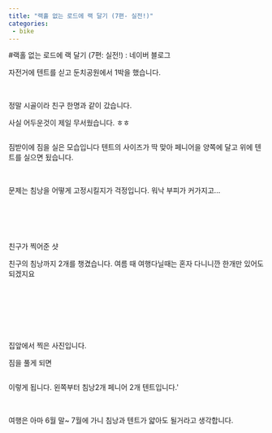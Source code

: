 ```yaml
---
title: "랙홀 없는 로드에 랙 달기 (7편- 실전!)"
categories:
 - bike
---
```

#랙홀 없는 로드에 랙 달기 (7편: 실전!) : 네이버 블로그
<div class="wrap_rabbit pcol2 _param(1) _postViewArea221562743938" id="post-view221562743938">
<!-- Rabbit HTML --><div class="se-viewer se-theme-default" lang="ko-KR">
<!-- SE_DOC_HEADER_END -->
<div class="se-main-container">
<div class="se-component se-text se-l-default" id="SE-0dbb997a-c041-4e4e-91da-c66cef51f5d7">
<div class="se-component-content">
<div class="se-section se-section-text se-l-default">
<div class="se-module se-module-text"><!-- SE-TEXT { --><p class="se-text-paragraph se-text-paragraph-align-" id="SE-edddd75c-6542-416b-9dc5-e4a5f0642cbe" style=""><span class="se-fs- se-ff-" id="SE-6b8e0271-2cf8-4191-8bb0-6f3fa6ce2ed9" style="">자전거에 텐트를 싣고 둔치공원에서 1박을 했습니다.</span></p><!-- } SE-TEXT --><!-- SE-TEXT { --><p class="se-text-paragraph se-text-paragraph-align-" id="SE-b3b48948-9d83-42c3-abb5-5b4e69efe697" style=""><span class="se-fs- se-ff-" id="SE-550eeed6-3cdd-4e58-b2ed-b8c428c4a2f7" style="">​</span></p><!-- } SE-TEXT --><!-- SE-TEXT { --><p class="se-text-paragraph se-text-paragraph-align-" id="SE-6327d6ad-57c9-41d4-9b80-519ce6adb020" style=""><span class="se-fs- se-ff-" id="SE-8b9e769b-768c-4f12-8449-aab87756a182" style="">정말 시골이라 친구 한명과 같이 갔습니다.</span></p><!-- } SE-TEXT --><!-- SE-TEXT { --><p class="se-text-paragraph se-text-paragraph-align-" id="SE-af8d497b-39c8-4c13-a579-66216a26dfe5" style=""><span class="se-fs- se-ff-" id="SE-c3c5ae1c-ab7d-4f56-a3a0-d1c2f6f7589a" style="">사실 어두운것이 제일 무서웠습니다. ㅎㅎ</span></p><!-- } SE-TEXT --></div>
</div>
</div>
</div> <div class="se-component se-image se-l-default" id="SE-b72cd35a-88b7-4d46-a4a1-a0558932c17f">
<div class="se-component-content se-component-content-fit">
<div class="se-section se-section-image se-l-default se-section-align-">
<a class="se-module se-module-image __se_image_link __se_link" data-linkdata='{"id" : "SE-b72cd35a-88b7-4d46-a4a1-a0558932c17f", "src" : "https://postfiles.pstatic.net/MjAxOTA2MDNfNzIg/MDAxNTU5NTQyNjQxMzcx.BVvdRR5vt2ZBIJjP-Vx3_Ppfw2mjKwa127lp2F7sSiwg.QCZwZt9iR7Yct-tckAhQ6DXEANP-4q7JlwSUF2vQSDwg.JPEG.dls32208/20190602_084838.jpg", "linkUse" : "false", "link" : ""}' data-linktype="img" href="#" onclick="return false;" style=" ">
<img alt="" class="se-image-resource" data-height="1232" data-lazy-src="https://postfiles.pstatic.net/MjAxOTA2MDNfNzIg/MDAxNTU5NTQyNjQxMzcx.BVvdRR5vt2ZBIJjP-Vx3_Ppfw2mjKwa127lp2F7sSiwg.QCZwZt9iR7Yct-tckAhQ6DXEANP-4q7JlwSUF2vQSDwg.JPEG.dls32208/20190602_084838.jpg?type=w966" data-width="693" src="https://postfiles.pstatic.net/MjAxOTA2MDNfNzIg/MDAxNTU5NTQyNjQxMzcx.BVvdRR5vt2ZBIJjP-Vx3_Ppfw2mjKwa127lp2F7sSiwg.QCZwZt9iR7Yct-tckAhQ6DXEANP-4q7JlwSUF2vQSDwg.JPEG.dls32208/20190602_084838.jpg?type=w80_blur">
</img></a> </div>
</div>
</div> <div class="se-component se-text se-l-default" id="SE-176e03a5-51ec-4cad-b8fc-e525d201cb50">
<div class="se-component-content">
<div class="se-section se-section-text se-l-default">
<div class="se-module se-module-text"><!-- SE-TEXT { --><p class="se-text-paragraph se-text-paragraph-align-" id="SE-5f84c40e-7395-458f-aa88-49606f81930d" style=""><span class="se-fs- se-ff-" id="SE-ca4fd776-ffaf-438b-a6c3-9674d3229b43" style="">짐받이에 짐을 실은 모습입니다 텐트의 사이즈가 딱 맞아 페니어을 양쪽에 달고 위에 텐트를 실으면 됬습니다.</span></p><!-- } SE-TEXT --><!-- SE-TEXT { --><p class="se-text-paragraph se-text-paragraph-align-" id="SE-398da4b5-dddd-44f5-952f-8ec4fb620692" style=""><span class="se-fs- se-ff-" id="SE-f405385c-0884-4f10-a76f-ff7fb98bb681" style="">​</span></p><!-- } SE-TEXT --><!-- SE-TEXT { --><p class="se-text-paragraph se-text-paragraph-align-" id="SE-d2a3a867-fe7b-41fd-97d9-6a1110f55753" style=""><span class="se-fs- se-ff-" id="SE-8e252ae2-8e99-4a9e-bcdf-d421610bc0c4" style="">문제는 침낭을 어떻게 고정시킬지가 걱정입니다. 워낙 부피가 커가지고...</span></p><!-- } SE-TEXT --><!-- SE-TEXT { --><p class="se-text-paragraph se-text-paragraph-align-" id="SE-28c12752-6f35-400f-98bf-8e234d970f2b" style=""><span class="se-fs- se-ff-" id="SE-9915e343-15e6-470f-aa29-0652fc1112d1" style="">​</span></p><!-- } SE-TEXT --><!-- SE-TEXT { --><p class="se-text-paragraph se-text-paragraph-align-" id="SE-b3fceba7-35dd-44f4-a39b-43e3c2cf75c2" style=""><span class="se-fs- se-ff-" id="SE-84c070c0-5984-4052-8041-46577cdeba86" style="">​</span></p><!-- } SE-TEXT --></div>
</div>
</div>
</div> <div class="se-component se-image se-l-default" id="SE-60f1f6d6-5aa5-4f13-80ce-5d2ecefb36dc">
<div class="se-component-content se-component-content-fit">
<div class="se-section se-section-image se-l-default se-section-align-">
<a class="se-module se-module-image __se_image_link __se_link" data-linkdata='{"id" : "SE-60f1f6d6-5aa5-4f13-80ce-5d2ecefb36dc", "src" : "https://postfiles.pstatic.net/MjAxOTA2MTVfMTI0/MDAxNTYwNTc4MDczMjY2.ToLWljmgHdA7SeOdpuIjDjHzVOpu5IxGZ60Wm6GveV8g.G2cjdr0bKEXdNXo8TnSzLh4MTd-gcFyAKnp4_Mo8YjMg.JPEG.dls32208/SE-60f1f6d6-5aa5-4f13-80ce-5d2ecefb36dc.jpg", "linkUse" : "false", "link" : ""}' data-linktype="img" href="#" onclick="return false;" style=" ">
<img alt="" class="se-image-resource" data-height="1232" data-lazy-src="https://postfiles.pstatic.net/MjAxOTA2MTVfMTI0/MDAxNTYwNTc4MDczMjY2.ToLWljmgHdA7SeOdpuIjDjHzVOpu5IxGZ60Wm6GveV8g.G2cjdr0bKEXdNXo8TnSzLh4MTd-gcFyAKnp4_Mo8YjMg.JPEG.dls32208/SE-60f1f6d6-5aa5-4f13-80ce-5d2ecefb36dc.jpg?type=w966" data-width="693" src="https://postfiles.pstatic.net/MjAxOTA2MTVfMTI0/MDAxNTYwNTc4MDczMjY2.ToLWljmgHdA7SeOdpuIjDjHzVOpu5IxGZ60Wm6GveV8g.G2cjdr0bKEXdNXo8TnSzLh4MTd-gcFyAKnp4_Mo8YjMg.JPEG.dls32208/SE-60f1f6d6-5aa5-4f13-80ce-5d2ecefb36dc.jpg?type=w80_blur">
</img></a> </div>
</div>
</div> <div class="se-component se-text se-l-default" id="SE-99d9731f-b805-499a-9190-413a7fae3824">
<div class="se-component-content">
<div class="se-section se-section-text se-l-default">
<div class="se-module se-module-text"><!-- SE-TEXT { --><p class="se-text-paragraph se-text-paragraph-align-" id="SE-e76898b2-5a99-4aee-a4ad-74e5acf61cb4" style=""><span class="se-fs- se-ff-" id="SE-9b6a9391-0763-4b16-9943-e3560343a789" style="">친구가 찍어준 샷</span></p><!-- } SE-TEXT --><!-- SE-TEXT { --><p class="se-text-paragraph se-text-paragraph-align-" id="SE-0a54c0f2-741a-4dc0-938b-0ed1fbe771cd" style=""><span class="se-fs- se-ff-" id="SE-d324f8d0-2055-4552-85d2-fafcff4264a2" style="">친구의 침낭까지 2개를 챙겼습니다. 여름 때 여행다닐때는 혼자 다니니깐 한개만 있어도 되겠지요</span></p><!-- } SE-TEXT --><!-- SE-TEXT { --><p class="se-text-paragraph se-text-paragraph-align-" id="SE-4cfd66f4-6251-421a-b20e-e55edc9c2f11" style=""><span class="se-fs- se-ff-" id="SE-5028289d-c47a-451c-ace3-f9542b6f9336" style="">​</span></p><!-- } SE-TEXT --><!-- SE-TEXT { --><p class="se-text-paragraph se-text-paragraph-align-" id="SE-8752d05b-c636-4d25-b5b6-bbf31d355d59" style=""><span class="se-fs- se-ff-" id="SE-2d5fd959-a386-4d38-b748-eccfccec5815" style="">​</span></p><!-- } SE-TEXT --><!-- SE-TEXT { --><p class="se-text-paragraph se-text-paragraph-align-" id="SE-eb7ea7ed-7426-45f8-8fa0-bc9d653843de" style=""><span class="se-fs- se-ff-" id="SE-b5025bfa-87b8-4aeb-b657-92d43da584d0" style="">​</span></p><!-- } SE-TEXT --></div>
</div>
</div>
</div> <div class="se-component se-image se-l-default" id="SE-ca7df288-627d-4dbf-9135-d76958d54464">
<div class="se-component-content se-component-content-fit">
<div class="se-section se-section-image se-l-default se-section-align-">
<a class="se-module se-module-image __se_image_link __se_link" data-linkdata='{"id" : "SE-ca7df288-627d-4dbf-9135-d76958d54464", "src" : "https://postfiles.pstatic.net/MjAxOTA2MDNfMzAg/MDAxNTU5NTQyNjQ0NzM0.dMLWaDeO4qOqC09ypGcg1TW9nRQghu9il29LqPhE9c8g.EyGB7kGXvosiH3dOzWlEYq3WQduBQiL4Y_oTTi0a8wEg.JPEG.dls32208/20190602_091730.jpg", "linkUse" : "false", "link" : ""}' data-linktype="img" href="#" onclick="return false;" style=" ">
<img alt="" class="se-image-resource" data-height="389" data-lazy-src="https://postfiles.pstatic.net/MjAxOTA2MDNfMzAg/MDAxNTU5NTQyNjQ0NzM0.dMLWaDeO4qOqC09ypGcg1TW9nRQghu9il29LqPhE9c8g.EyGB7kGXvosiH3dOzWlEYq3WQduBQiL4Y_oTTi0a8wEg.JPEG.dls32208/20190602_091730.jpg?type=w966" data-width="693" src="https://postfiles.pstatic.net/MjAxOTA2MDNfMzAg/MDAxNTU5NTQyNjQ0NzM0.dMLWaDeO4qOqC09ypGcg1TW9nRQghu9il29LqPhE9c8g.EyGB7kGXvosiH3dOzWlEYq3WQduBQiL4Y_oTTi0a8wEg.JPEG.dls32208/20190602_091730.jpg?type=w80_blur">
</img></a> </div>
</div>
</div> <div class="se-component se-image se-l-default" id="SE-395c50e9-c0b9-49a6-9e3b-451f14796461">
<div class="se-component-content se-component-content-fit">
<div class="se-section se-section-image se-l-default se-section-align-">
<a class="se-module se-module-image __se_image_link __se_link" data-linkdata='{"id" : "SE-395c50e9-c0b9-49a6-9e3b-451f14796461", "src" : "https://postfiles.pstatic.net/MjAxOTA2MTVfOTIg/MDAxNTYwNTc4MTI2Mjg5.fNVgMCp9M5aLauaBKjz51npMXrLnLV2zC2DxsPAuDrEg.xvXigWNJ5ndJibMGa_0aMeFM2tm23NdEJQvWMxOf-cIg.JPEG.dls32208/SE-395c50e9-c0b9-49a6-9e3b-451f14796461.jpg", "linkUse" : "false", "link" : ""}' data-linktype="img" href="#" onclick="return false;" style=" ">
<img alt="" class="se-image-resource" data-height="389" data-lazy-src="https://postfiles.pstatic.net/MjAxOTA2MTVfOTIg/MDAxNTYwNTc4MTI2Mjg5.fNVgMCp9M5aLauaBKjz51npMXrLnLV2zC2DxsPAuDrEg.xvXigWNJ5ndJibMGa_0aMeFM2tm23NdEJQvWMxOf-cIg.JPEG.dls32208/SE-395c50e9-c0b9-49a6-9e3b-451f14796461.jpg?type=w966" data-width="693" src="https://postfiles.pstatic.net/MjAxOTA2MTVfOTIg/MDAxNTYwNTc4MTI2Mjg5.fNVgMCp9M5aLauaBKjz51npMXrLnLV2zC2DxsPAuDrEg.xvXigWNJ5ndJibMGa_0aMeFM2tm23NdEJQvWMxOf-cIg.JPEG.dls32208/SE-395c50e9-c0b9-49a6-9e3b-451f14796461.jpg?type=w80_blur">
</img></a> </div>
</div>
</div> <div class="se-component se-text se-l-default" id="SE-1e73eae0-08f1-472c-a430-df6f185987cc">
<div class="se-component-content">
<div class="se-section se-section-text se-l-default">
<div class="se-module se-module-text"><!-- SE-TEXT { --><p class="se-text-paragraph se-text-paragraph-align-" id="SE-d369d36e-ec39-439a-b750-e4d09c9b5f86" style=""><span class="se-fs- se-ff-" id="SE-2a6c6d12-7bf3-4d3e-80dc-a79da20f8854" style="">집앞에서 찍은 사진입니다. </span></p><!-- } SE-TEXT --><!-- SE-TEXT { --><p class="se-text-paragraph se-text-paragraph-align-" id="SE-c18a4480-cd44-4c11-8d66-2c3a6565d5bb" style=""><span class="se-fs- se-ff-" id="SE-962945dd-942d-48c0-949c-4a769e1b206e" style="">짐을 풀게 되면</span></p><!-- } SE-TEXT --></div>
</div>
</div>
</div> <div class="se-component se-image se-l-default" id="SE-ede2364e-59b1-45ac-aca9-40da46664406">
<div class="se-component-content se-component-content-fit">
<div class="se-section se-section-image se-l-default se-section-align-">
<a class="se-module se-module-image __se_image_link __se_link" data-linkdata='{"id" : "SE-ede2364e-59b1-45ac-aca9-40da46664406", "src" : "https://postfiles.pstatic.net/MjAxOTA2MDNfMzAw/MDAxNTU5NTQyNjQ3MTc3.cmIi45dMeBo5p-odApiH8dAhTO3HLTW_ssPRtTK0jVIg.Or9PpfjG7wQNr29B4n3gxMCfnUIgoMc-0OTGS9m9n3Ug.JPEG.dls32208/20190602_091957.jpg", "linkUse" : "false", "link" : ""}' data-linktype="img" href="#" onclick="return false;" style=" ">
<img alt="" class="se-image-resource" data-height="389" data-lazy-src="https://postfiles.pstatic.net/MjAxOTA2MDNfMzAw/MDAxNTU5NTQyNjQ3MTc3.cmIi45dMeBo5p-odApiH8dAhTO3HLTW_ssPRtTK0jVIg.Or9PpfjG7wQNr29B4n3gxMCfnUIgoMc-0OTGS9m9n3Ug.JPEG.dls32208/20190602_091957.jpg?type=w966" data-width="693" src="https://postfiles.pstatic.net/MjAxOTA2MDNfMzAw/MDAxNTU5NTQyNjQ3MTc3.cmIi45dMeBo5p-odApiH8dAhTO3HLTW_ssPRtTK0jVIg.Or9PpfjG7wQNr29B4n3gxMCfnUIgoMc-0OTGS9m9n3Ug.JPEG.dls32208/20190602_091957.jpg?type=w80_blur"/>
</a> </div>
</div>
</div> <div class="se-component se-text se-l-default" id="SE-ece3155a-2324-4334-a4f3-c05aeec8e8ee">
<div class="se-component-content">
<div class="se-section se-section-text se-l-default">
<div class="se-module se-module-text"><!-- SE-TEXT { --><p class="se-text-paragraph se-text-paragraph-align-" id="SE-153bc17e-77d9-4ea8-bfc9-15f7d100a6e5" style=""><span class="se-fs- se-ff-" id="SE-76febf3e-cce9-4665-8e3a-2d4bccfec338" style="">이렇게 됩니다. 왼쪽부터 침낭2개 페니어 2개 텐트입니다.'</span></p><!-- } SE-TEXT --><!-- SE-TEXT { --><p class="se-text-paragraph se-text-paragraph-align-" id="SE-ca951274-5e2e-4cc1-99f4-44e295d00fa3" style=""><span class="se-fs- se-ff-" id="SE-eb8b0c67-7e90-4325-a378-0341e7fa5eb0" style="">​</span></p><!-- } SE-TEXT --><!-- SE-TEXT { --><p class="se-text-paragraph se-text-paragraph-align-" id="SE-74574df7-203a-4750-b445-4d42746e40d0" style=""><span class="se-fs- se-ff-" id="SE-669ad126-3a5f-433b-8979-913bdd56d4d3" style="">여행은 아마 6월 말~ 7월에 가니 침낭과 텐트가 얇아도 될거라고 생각합니다.</span></p><!-- } SE-TEXT --><!-- SE-TEXT { --><p class="se-text-paragraph se-text-paragraph-align-" id="SE-6796d12c-89ac-4bac-8861-901ef5b2c934" style=""><span class="se-fs- se-ff-" id="SE-c3d103ba-e162-4e01-82e7-320616885d28" style="">​</span></p><!-- } SE-TEXT --></div>
</div>
</div>
</div> </div>
</div>
</div>